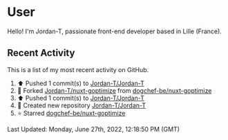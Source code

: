 # User

Hello! I'm Jordan-T, passionate front-end developer based in Lille (France).

## Recent Activity

This is a list of my most recent activity on GitHub.

<!--RECENT_ACTIVITY:start-->
1. ⬆️ Pushed 1 commit(s) to [Jordan-T/Jordan-T](https://github.com/Jordan-T/Jordan-T)
2. 🔱 Forked [Jordan-T/nuxt-goptimize](https://github.com/Jordan-T/nuxt-goptimize) from [dogchef-be/nuxt-goptimize](https://github.com/dogchef-be/nuxt-goptimize)
3. ⬆️ Pushed 1 commit(s) to [Jordan-T/Jordan-T](https://github.com/Jordan-T/Jordan-T)
4. 📔 Created new repository [Jordan-T/Jordan-T](https://github.com/Jordan-T/Jordan-T)
5. ⭐ Starred [dogchef-be/nuxt-goptimize](https://github.com/dogchef-be/nuxt-goptimize)
<!--RECENT_ACTIVITY:end-->

<!--RECENT_ACTIVITY:last_update-->
Last Updated: Monday, June 27th, 2022, 12:18:50 PM (GMT)
<!--RECENT_ACTIVITY:last_update_end-->
